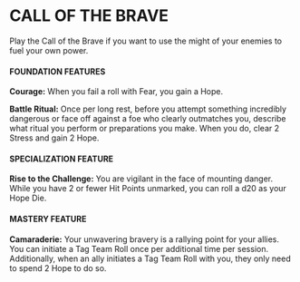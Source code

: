 # CALL OF THE BRAVE

Play the Call of the Brave if you want to use the might of your enemies to fuel your own power.

#### FOUNDATION FEATURES

**Courage:** When you fail a roll with Fear, you gain a Hope.

**Battle Ritual:** Once per long rest, before you attempt something incredibly dangerous or face off against a foe who clearly outmatches you, describe what ritual you perform or preparations you make. When you do, clear 2 Stress and gain 2 Hope.

#### SPECIALIZATION FEATURE

**Rise to the Challenge:** You are vigilant in the face of mounting danger. While you have 2 or fewer Hit Points unmarked, you can roll a d20 as your Hope Die.

#### MASTERY FEATURE

**Camaraderie:** Your unwavering bravery is a rallying point for your allies. You can initiate a Tag Team Roll once per additional time per session. Additionally, when an ally initiates a Tag Team Roll with you, they only need to spend 2 Hope to do so.
